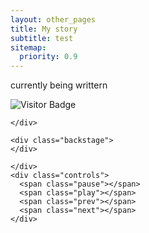 ```yaml
---
layout: other_pages
title: My story
subtitle: test
sitemap:
  priority: 0.9
---
```


currently being writtern

![Visitor Badge](https://visitor-badge.laobi.icu/badge?page_id=kpatel427.kpatel427.github.io)


<div class="carousel">
  <div class="scroll-container">
    <div class="stage">

    </div>

    <div class="backstage">
    </div>
  </div>


  <div class="image-list">
    <!-- add any images you want here using inputs -->
    <!-- these inputs also support a link tag and an alt tag -->
    <input type="hidden" imgurl="images/1.jpg" subtitle="Estamos de aniversario">
    <input type="hidden" imgurl="images/2.jpg" subtitle="Something about airborne">
    <input type="hidden" imgurl="images/3.jpg" subtitle="This is the third subtitle">
  </div>
  <div class="toolbar-background"></div>
  <div class="toolbar">
    <div class="subtitle">

    </div>
    <div class="controls">
      <span class="pause"></span>
      <span class="play"></span>
      <span class="prev"></span>
      <span class="next"></span>
    </div>
  </div>
</div>

